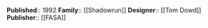 **Published**:: 1992
**Family**:: [[Shadowrun]]
**Designer**:: [[Tom Dowd]]
**Publisher**:: [[FASA]]


